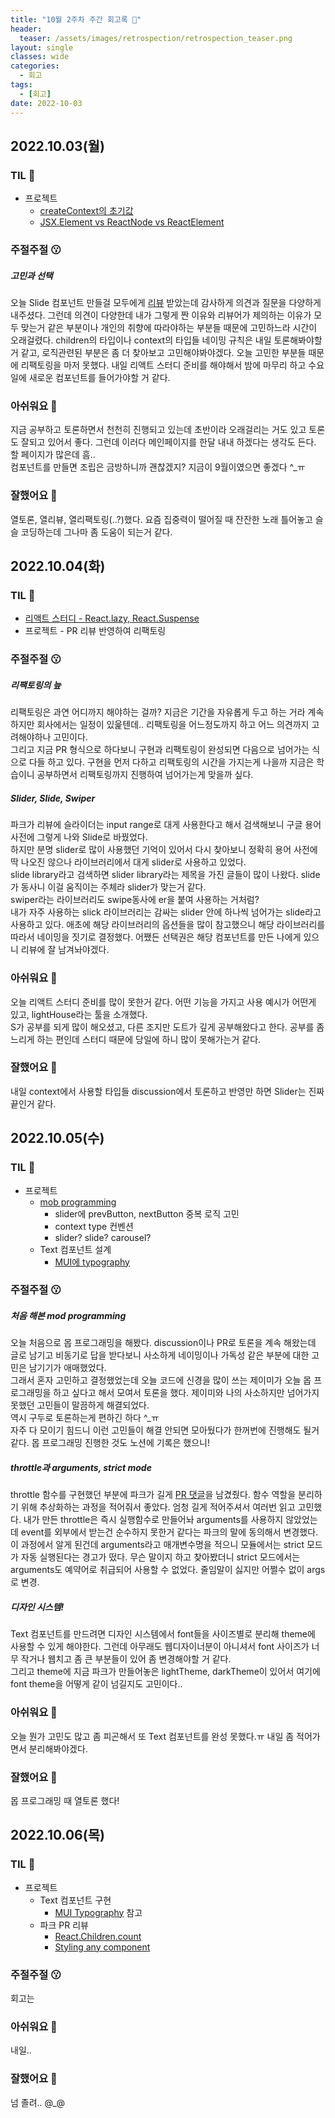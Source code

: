 ```yaml
---
title: "10월 2주차 주간 회고록 🙂"
header:
  teaser: /assets/images/retrospection/retrospection_teaser.png
layout: single
classes: wide
categories:
  - 회고
tags:
  - [회고]
date: 2022-10-03
---
```


## 2022.10.03(월)

### TIL 🧐

- 프로젝트
  - [createContext의 초기값](https://goongoguma.github.io/2021/06/05/How-to-use-React-Context-effectively/)
  - [JSX.Element vs ReactNode vs ReactElement](https://stackoverflow.com/questions/58123398/when-to-use-jsx-element-vs-reactnode-vs-reactelement)

### 주절주절 😗

##### 고민과 선택

오늘 Slide 컴포넌트 만들걸 모두에게 [리뷰](https://github.com/Co-Studo/Co-Studo-front/pull/32) 받았는데 감사하게 의견과 질문을 다양하게 내주셨다. 그런데 의견이 다양한데 내가 그렇게 짠 이유와 리뷰어가 제의하는 이유가 모두 맞는거 같은 부분이나 개인의 취향에 따라야하는 부분들 때문에 고민하느라 시간이 오래걸렸다. children의 타입이나 context의 타입들 네이밍 규칙은 내일 토론해봐야할거 같고, 로직관련된 부분은 좀 더 찾아보고 고민해야봐야겠다. 오늘 고민한 부분들 때문에 리팩토링을 마저 못했다. 내일 리액트 스터디 준비를 해야해서 밤에 마무리 하고 수요일에 새로운 컴포넌트를 들어가야할 거 같다.

### 아쉬워요 🙁

지금 공부하고 토론하면서 천천히 진행되고 있는데 초반이라 오래걸리는 거도 있고 토론도 잘되고 있어서 좋다. 그런데 이러다 메인페이지를 한달 내내 하겠다는 생각도 든다. 할 페이지가 많은데 흠..  
컴포넌트를 만들면 조립은 금방하니까 괜찮겠지? 지금이 9월이였으면 좋겠다 ^\_ㅠ

### 잘했어요 🙂

열토론, 열리뷰, 열리팩토링(..?)했다. 요즘 집중력이 떨어질 때 잔잔한 노래 틀어놓고 슬슬 코딩하는데 그나마 좀 도움이 되는거 같다.

## 2022.10.04(화)

### TIL 🧐

- [리액트 스터디 - React.lazy, React.Suspense](https://donyy.notion.site/React-lazy-React-Suspense-8c2972f16bb94dd0ab7441db0cbf1ac3)
- 프로젝트 - PR 리뷰 반영하여 리팩토링

### 주절주절 😗

##### 리팩토링의 늪

리팩토링은 과연 어디까지 해야하는 걸까? 지금은 기간을 자유롭게 두고 하는 거라 계속 하지만 회사에서는 일정이 있읉텐데.. 리팩토링을 어느정도까지 하고 어느 의견까지 고려해야하나 고민이다.  
그리고 지금 PR 형식으로 하다보니 구현과 리팩토링이 완성되면 다음으로 넘어가는 식으로 다들 하고 있다. 구현을 먼저 다하고 리팩토링의 시간을 가지는게 나을까 지금은 학습이니 공부하면서 리팩토링까지 진행하여 넘어가는게 맞을까 싶다.

##### Slider, Slide, Swiper

파크가 리뷰에 슬라이더는 input range로 대게 사용한다고 해서 검색해보니 구글 용어사전에 그렇게 나와 Slide로 바꿨었다.  
하지만 분명 slider로 많이 사용했던 기억이 있어서 다시 찾아보니 정확히 용어 사전에 딱 나오진 않으나 라이브러리에서 대게 slider로 사용하고 있었다.  
slide library라고 검색하면 slider library라는 제목을 가진 글들이 많이 나왔다. slide가 동사니 이걸 움직이는 주체라 slider가 맞는거 같다.  
swiper라는 라이브러리도 swipe동사에 er을 붙여 사용하는 거처럼?  
내가 자주 사용하는 slick 라이브러리는 감싸는 slider 안에 하나씩 넘어가는 slide라고 사용하고 있다. 애초에 해당 라이브러리의 옵션들을 많이 참고했으니 해당 라이브러리를 따라서 네이밍을 짓기로 결정했다. 어쨌든 선택권은 해당 컴포넌트를 만든 나에게 있으니 리뷰에 잘 남겨놔야겠다.

### 아쉬워요 🙁

오늘 리액트 스터디 준비를 많이 못한거 같다. 어떤 기능을 가지고 사용 예시가 어떤게 있고, lightHouse라는 툴을 소개했다.  
S가 공부를 되게 많이 해오셨고, 다른 조지만 도트가 깊게 공부해왔다고 한다. 공부를 좀 느리게 하는 편인데 스터디 때문에 당일에 하니 많이 못해가는거 같다.

### 잘했어요 🙂

내일 context에서 사용할 타입들 discussion에서 토론하고 반영만 하면 Slider는 진짜 끝인거 같다.

## 2022.10.05(수)

### TIL 🧐

- 프로젝트
  - [mob programming](https://costudo.notion.site/Slider-42e4d6ac6a3842f49ae45c9b3759106c)
    - slider에 prevButton, nextButton 중복 로직 고민
    - context type 컨벤션
    - slider? slide? carousel?
  - Text 컴포넌트 설계
    - [MUI에 typography](https://mui.com/material-ui/customization/typography/)

### 주절주절 😗

##### 처음 해본 mod programming

오늘 처음으로 몹 프로그래밍을 해봤다. discussion이나 PR로 토론을 계속 해왔는데 글로 남기고 비동기로 답을 받다보니 사소하게 네이밍이나 가독성 같은 부분에 대한 고민은 남기기가 애매했었다.  
그래서 혼자 고민하고 결정했었는데 오늘 코드에 신경을 많이 쓰는 제이미가 오늘 몹 프로그래밍을 하고 싶다고 해서 모여서 토론을 했다. 제이미와 나의 사소하지만 넘어가지 못했던 고민들이 말끔하게 해결되었다.  
역시 구두로 토론하는게 편하긴 하다 ^\_ㅠ  
자주 다 모이기 힘드니 이런 고민들이 해결 안되면 모아뒀다가 한꺼번에 진행해도 될거 같다. 몹 프로그래밍 진행한 것도 노션에 기록은 했으니!

##### throttle과 arguments, strict mode

throttle 함수를 구현했던 부분에 파크가 길게 [PR 댓글](https://github.com/Co-Studo/Co-Studo-front/pull/32#discussion_r987495985)을 남겼줬다. 함수 역할을 분리하기 위해 추상화하는 과정을 적어줘서 좋았다. 엄청 길게 적어주셔서 여러번 읽고 고민했다. 내가 만든 throttle은 즉시 실행함수로 만들어놔 arguments를 사용하지 않았었는데 event를 외부에서 받는건 순수하지 못한거 같다는 파크의 말에 동의해서 변경했다.  
이 과정에서 알게 된건데 arguments라고 매개변수명을 적으니 모듈에서는 strict 모드가 자동 실행된다는 경고가 떴다. 무슨 말이지 하고 찾아봤더니 strict 모드에서는 arguments도 예약어로 취급되어 사용할 수 없었다. 줄임말이 싫지만 어쩔수 없이 args 로 변경.

##### 디자인 시스템!

Text 컴포넌트를 만드려면 디자인 시스템에서 font들을 사이즈별로 분리해 theme에 사용할 수 있게 해야한다. 그런데 아무래도 웹디자이너분이 아니셔서 font 사이즈가 너무 작거나 웹치고 좀 큰 부분들이 있어 좀 변경해야할 거 같다.  
그리고 theme에 지금 파크가 만들어놓은 lightTheme, darkTheme이 있어서 여기에 font theme을 어떻게 같이 넘길지도 고민이다..

### 아쉬워요 🙁

오늘 뭔가 고민도 많고 좀 피곤해서 또 Text 컴포넌트를 완성 못했다.ㅠ 내일 좀 적어가면서 분리해봐야겠다.

### 잘했어요 🙂

몹 프로그래밍 때 열토론 했다!

## 2022.10.06(목)

### TIL 🧐

- 프로젝트
  - Text 컴포넌트 구현
    - [MUI Typography](https://mui.com/material-ui/customization/typography/) 참고
  - 파크 PR 리뷰
    - [React.Children.count](https://blog.agney.dev/react-children-count/)
    - [Styling any component](https://styled-components.com/docs/basics#styling-any-component)

### 주절주절 😗

회고는

### 아쉬워요 🙁

내일..

### 잘했어요 🙂

넘 졸려.. @\_@
